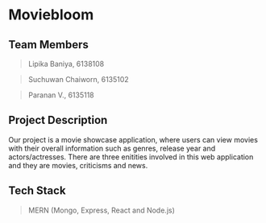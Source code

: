 # Moviebloom

## Team Members
> Lipika Baniya, 6138108

> Suchuwan Chaiworn, 6135102

> Paranan V., 6135118

## Project Description
Our project is a movie showcase application, where users can view movies with their overall information such as genres, release year and actors/actresses. There are three enitities involved in this web application and they are movies, criticisms and news.

## Tech Stack 
> MERN (Mongo, Express, React and Node.js)






